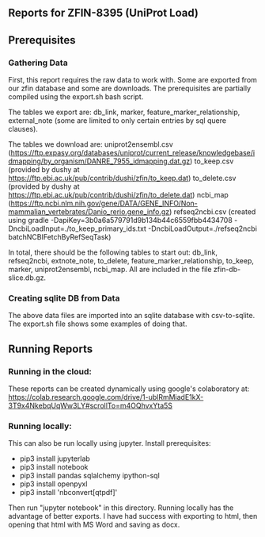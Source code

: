 Reports for ZFIN-8395 (UniProt Load)
---

## Prerequisites

### Gathering Data

First, this report requires the raw data to work with.  Some are exported from our zfin database and some are downloads.
The prerequisites are partially compiled using the export.sh bash script.

The tables we export are: db_link, marker, feature_marker_relationship, external_note (some are limited to only certain entries by sql quere clauses).

The tables we download are: 
 uniprot2ensembl.csv (https://ftp.expasy.org/databases/uniprot/current_release/knowledgebase/idmapping/by_organism/DANRE_7955_idmapping.dat.gz)
 to_keep.csv (provided by dushy at https://ftp.ebi.ac.uk/pub/contrib/dushi/zfin/to_keep.dat)
 to_delete.csv (provided by dushy at https://ftp.ebi.ac.uk/pub/contrib/dushi/zfin/to_delete.dat)
 ncbi_map (https://ftp.ncbi.nlm.nih.gov/gene/DATA/GENE_INFO/Non-mammalian_vertebrates/Danio_rerio.gene_info.gz)
 refseq2ncbi.csv (created using gradle -DapiKey=3b0a6a579791d9b134b44c6559fbb4434708 -DncbiLoadInput=./to_keep_primary_ids.txt -DncbiLoadOutput=./refseq2ncbi batchNCBIFetchByRefSeqTask)

In total, there should be the following tables to start out: db_link, refseq2ncbi, extnote_note, to_delete, feature_marker_relationship, to_keep, marker, uniprot2ensembl, ncbi_map.
All are included in the file zfin-db-slice.db.gz.
 
### Creating sqlite DB from Data

The above data files are imported into an sqlite database with csv-to-sqlite. The export.sh file shows some examples of doing that.

## Running Reports

### Running in the cloud:
These reports can be created dynamically using google's colaboratory at: https://colab.research.google.com/drive/1-ublRmMiadE1kX-3T9x4NkebqUqWw3LY#scrollTo=m4OQhvxYta5S

### Running locally:
This can also be run locally using jupyter.  Install prerequisites:

- pip3 install jupyterlab
- pip3 install notebook
- pip3 install pandas sqlalchemy ipython-sql
- pip3 install openpyxl
- pip3 install 'nbconvert[qtpdf]'

Then run "jupyter notebook" in this directory. Running locally has the advantage of better exports.  I have had success with exporting to html, then opening that html with MS Word and saving as docx.

